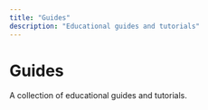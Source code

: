 ```yaml
---
title: "Guides"
description: "Educational guides and tutorials"
---
```


# Guides

A collection of educational guides and tutorials.